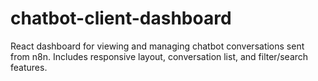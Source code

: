 # chatbot-client-dashboard
React dashboard for viewing and managing chatbot conversations sent from n8n. Includes responsive layout, conversation list, and filter/search features.
